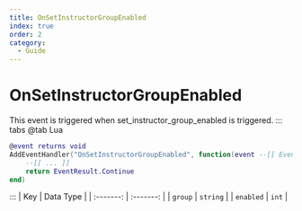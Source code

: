 ```yaml
---
title: OnSetInstructorGroupEnabled
index: true
order: 2
category:
  - Guide
---
```


# OnSetInstructorGroupEnabled
This event is triggered when set_instructor_group_enabled is triggered.
::: tabs
@tab Lua
```lua
@event returns void
AddEventHandler("OnSetInstructorGroupEnabled", function(event --[[ Event ]])
    --[[ ... ]]
    return EventResult.Continue
end)
```

:::
|    Key    | Data Type |
| :-------: | :-------: |
|  `group`  |  `string` |
| `enabled` |   `int`   |